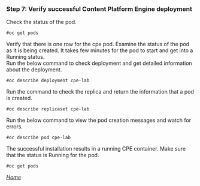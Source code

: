 ### Step 7: Verify successful Content Platform Engine deployment

Check the status of the pod.
```
#oc get pods
```
Verify that there is one row for the cpe pod. Examine the status of the pod as it is being created. It takes few minutes for the pod to start and get into a Running status.<br/>
Run the below command to check deployment and get detailed information about the deployment.
```
#oc describe deployment cpe-lab
```
Run the command to check the replica and return the information that a pod is created.
```
#oc describe replicaset cpe-lab
```
Run the below command to view the pod creation messages and watch for errors.
```
#oc describe pod cpe-lab
```
The successful installation results in a running CPE container. Make sure that the status is Running for the pod.
```
#oc get pods
```
*[Home](index.md)*
